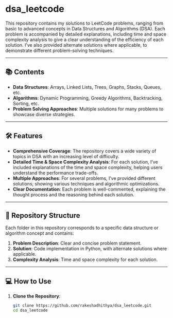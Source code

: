 # dsa_leetcode

This repository contains my solutions to LeetCode problems, ranging from basic to advanced concepts in Data Structures and Algorithms (DSA). Each problem is accompanied by detailed explanations, including time and space complexity analysis to give a clear understanding of the efficiency of each solution. I’ve also provided alternate solutions where applicable, to demonstrate different problem-solving techniques.

---

## 📚 Contents

- **Data Structures**: Arrays, Linked Lists, Trees, Graphs, Stacks, Queues, etc.
- **Algorithms**: Dynamic Programming, Greedy Algorithms, Backtracking, Sorting, etc.
- **Problem Solving Approaches**: Multiple solutions for many problems to showcase diverse strategies.

---

## 🛠️ Features

- **Comprehensive Coverage**: The repository covers a wide variety of topics in DSA with an increasing level of difficulty.
- **Detailed Time & Space Complexity Analysis**: For each solution, I’ve included explanations of the time and space complexity, helping users understand the performance trade-offs.
- **Multiple Approaches**: For several problems, I’ve provided different solutions, showing various techniques and algorithmic optimizations.
- **Clear Documentation**: Each problem is well-commented, explaining the thought process and the reasoning behind each solution.

---

## 📂 Repository Structure

Each folder in this repository corresponds to a specific data structure or algorithm concept and contains:

1. **Problem Description**: Clear and concise problem statement.
2. **Solution**: Code implementation in Python, with alternate solutions where applicable.
3. **Complexity Analysis**: Time and space complexity for each solution.

---

## 💻 How to Use

1. **Clone the Repository**:
   ```bash
   git clone https://github.com/rakeshadhithya/dsa_leetcode.git
   cd dsa_leetcode
   ```
